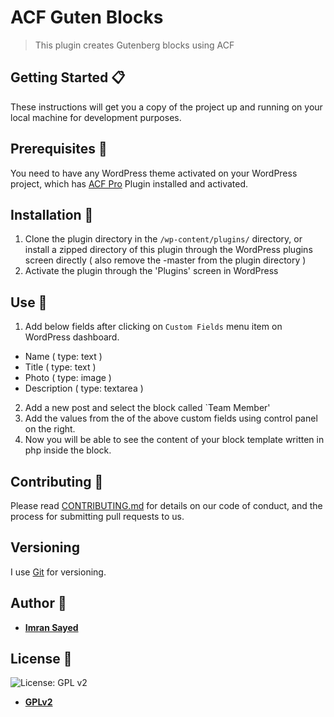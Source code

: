 # ACF Guten Blocks

> This plugin creates Gutenberg blocks using ACF

## Getting Started :clipboard:

These instructions will get you a copy of the project up and running on your local machine for development purposes.

## Prerequisites :door:

You need to have any WordPress theme activated on your WordPress project, which has [ACF Pro](https://www.advancedcustomfields.com/pro/) Plugin installed and activated.

## Installation :wrench:

1. Clone the plugin directory in the `/wp-content/plugins/` directory, or install a zipped directory of this plugin through the WordPress plugins screen directly ( also remove the -master from the plugin directory )
2. Activate the plugin through the 'Plugins' screen in WordPress

## Use :ski:

1. Add below fields after clicking on `Custom Fields` menu item on WordPress dashboard.
- Name ( type: text )
- Title ( type: text )
- Photo ( type: image )
- Description ( type: textarea )

2. Add a new post and select the block called `Team Member'
3. Add the values from the of the above custom fields using control panel on the right. 
4. Now you will be able to see the content of your block template written in php inside the block.

## Contributing :busts_in_silhouette:

Please read [CONTRIBUTING.md](https://gist.github.com/PurpleBooth/b24679402957c63ec426) for details on our code of conduct, and the process for submitting pull requests to us.

## Versioning

I use [Git](https://github.com/) for versioning. 

## Author :pencil:

* **[Imran Sayed](https://codeytek.com)**

## License :page_facing_up:

![License: GPL v2](https://img.shields.io/badge/License-GPL%20v2-blue.svg)

- **[GPLv2](https://www.gnu.org/licenses/old-licenses/gpl-2.0.en.html)**
